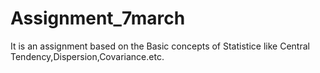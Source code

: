 # Assignment_7march
It is an assignment based on the Basic concepts of Statistice like Central Tendency,Dispersion,Covariance.etc.
